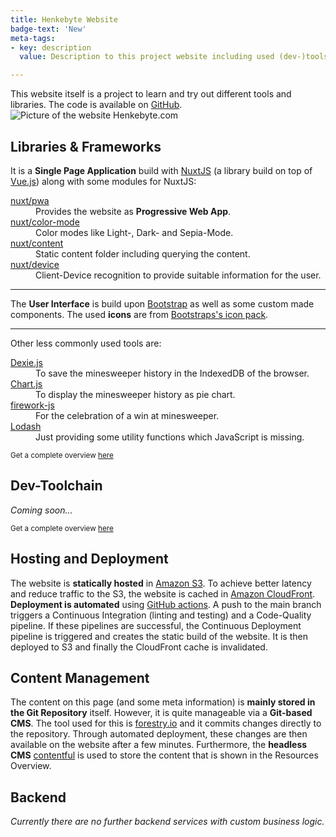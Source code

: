 ```yaml
---
title: Henkebyte Website
badge-text: 'New'
meta-tags:
- key: description
  value: Description to this project website including used (dev-)tools, hosting, deployment and content management.

---
```

<the-lead full-width>
  This website itself is a project to learn and try out different tools and libraries. The code is available on <a href="https://github.com/manuelhenke/henkebyte" target="_blank">GitHub</a>.
</the-lead>

<div class="row justify-content-md-center my-4">
  <div class="col-md-10 col-lg-8">
    <img
      src="/preview.png"
      class="img-fluid"
      alt="Picture of the website Henkebyte.com"
    />
  </div>
</div>

<section id="libraries-and-frameworks">
  <!-- #libraries-and-frameworks -->
  <h2>Libraries & Frameworks</h2>
  <p>
    It is a <strong>Single Page Application</strong> build with <a href="https://nuxtjs.org/" target="_blank">NuxtJS</a> (a library build on top of <a href="https://vuejs.org/" target="_blank">Vue.js</a>) along with some modules for NuxtJS:
    <dl class="row">
      <dt class="col-md-3"><a href="https://pwa.nuxtjs.org/" target="_blank">nuxt/pwa</a></dt>
      <dd class="col-md-9">Provides the website as <strong>Progressive Web App</strong>.</dd>
      <dt class="col-md-3"><a href="https://color-mode.nuxtjs.org/" target="_blank">nuxt/color-mode</a></dt>
      <dd class="col-md-9">Color modes like Light-, Dark- and Sepia-Mode.</dd>
      <dt class="col-md-3"><a href="https://content.nuxtjs.org/" target="_blank">nuxt/content</a></dt>
      <dd class="col-md-9">Static content folder including querying the content.</dd>
      <dt class="col-md-3"><a href="https://github.com/nuxt-community/device-module#readme" target="_blank">nuxt/device</a></dt>
      <dd class="col-md-9">Client-Device recognition to provide suitable information for the user.</dd>
    </dl>
  </p>
  <hr />
  <p>
    The <strong>User Interface</strong> is build upon <a href="https://getbootstrap.com/" target="_blank">Bootstrap</a> as well as some custom made components. The used <strong>icons</strong> are from <a href="https://icons.getbootstrap.com/" target="_blank">Bootstraps's icon pack</a>. 
  </p>
  <hr />
  <p>
    Other less commonly used tools are:
    <dl class="row">
      <dt class="col-md-3"><a href="https://dexie.org/" target="_blank">Dexie.js</a></dt>
      <dd class="col-md-9">To save the minesweeper history in the IndexedDB of the browser.</dd>
      <dt class="col-md-3"><a href="https://www.chartjs.org/" target="_blank">Chart.js</a></dt>
      <dd class="col-md-9">To display the minesweeper history as pie chart.</dd>
      <dt class="col-md-3"><a href="https://fireworks.js.org/" target="_blank">firework-js</a></dt>
      <dd class="col-md-9">For the celebration of a win at minesweeper.</dd>
      <dt class="col-md-3"><a href="https://lodash.com/" target="_blank">Lodash</a></dt>
      <dd class="col-md-9">Just providing some utility functions which JavaScript is missing.</dd>
    </dl>
  </p>
  <p>
    <small class="text-muted">Get a complete overview <a href="https://github.com/manuelhenke/henkebyte/blob/main/package.json#L22-L41" target="_blank">here</a></small>
  </p>
  <!-- /#libraries-and-frameworks -->
</section>

<section id="dev-toolchain">
  <!-- #dev-toolchain -->
  <h2>Dev-Toolchain</h2>
  <p>
    <em>Coming soon...</em>
  </p>
  <p>
    <small class="text-muted">Get a complete overview <a href="https://github.com/manuelhenke/henkebyte/blob/main/package.json#L42-L71" target="_blank">here</a></small>
  </p>
  <!-- /#dev-toolchain -->
</section>

<section id="hosting-and-deployment">
  <!-- #hosting-and-deployment -->
  <h2>Hosting and Deployment</h2>
  <p>
    The website is <strong>statically hosted</strong> in <a href="https://aws.amazon.com/s3/" target="_blank">Amazon S3</a>. To achieve better latency and reduce traffic to the S3, the website is cached in <a href="https://aws.amazon.com/cloudfront/" target="_blank">Amazon CloudFront</a>. <strong>Deployment is automated</strong> using <a href="https://github.com/features/actions" target="_blank">GitHub actions</a>. A push to the main branch triggers a Continuous Integration (linting and testing) and a Code-Quality pipeline. If these pipelines are successful, the Continuous Deployment pipeline is triggered and creates the static build of the website. It is then deployed to S3 and finally the CloudFront cache is invalidated.
  </p>
  <!-- /#hosting-and-deployment -->
</section>

<section id="content-management">
  <!-- #content-management -->
  <h2>Content Management</h2>
  <p>
    The content on this page (and some meta information) is <strong>mainly stored in the Git Repository</strong> itself. However, it is quite manageable via a <strong>Git-based CMS</strong>. The tool used for this is <a href="https://forestry.io/" target="_blank">forestry.io</a> and it commits changes directly to the repository. Through automated deployment, these changes are then available on the website after a few minutes. Furthermore, the <strong>headless CMS</strong> <a href="https://www.contentful.com/" target="_blank">contentful</a> is used to store the content that is shown in the <nuxt-link to="resources-overview">Resources Overview</nuxt-link>.
  </p>
  <!-- /#content-management -->
</section>

<section id="backend">
  <!-- #backend -->
  <h2>Backend</h2>
  <p>
    <em>Currently there are no further backend services with custom business logic.</em>
  </p>
  <!-- /#backend -->
</section>
